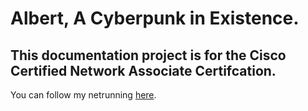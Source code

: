# Albert, A Cyberpunk in Existence.

## This documentation project is for the Cisco Certified Network Associate Certifcation.

You can follow my netrunning [here](https://albertfougy.com).
